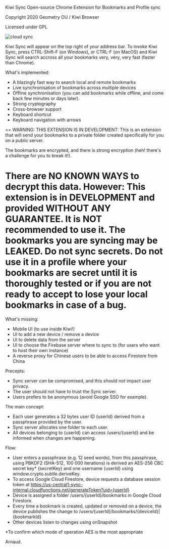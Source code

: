 Kiwi Sync
Open-source Chrome Extension for Bookmarks and Profile sync

Copyright 2020 Geometry OU / Kiwi Browser

Licensed under GPL

![cloud sync](https://cloud.google.com/images/firestore/sync-data-across-devices.png)

Kiwi Sync will appear on the top right of your address bar.
To invoke Kiwi Sync, press CTRL-Shift-F (on Windows), or CTRL-F (on MacOS) and Kiwi Sync will search accross all your bookmarks very, very, very fast (faster than Chrome).

What's implemented:
  - A blazingly fast way to search local and remote bookmarks
  - Live synchronisation of bookmarks across multiple devices
  - Offline synchronisation (you can add bookmarks while offline, and come back few minutes or days later).
  - Strong cryptography
  - Cross-browser support
  - Keyboard shortcut
  - Keyboard navigation with arrows

==
WARNING: THIS EXTENSION IS IN DEVELOPMENT:
  This is an extension that will send your bookmarks to a private folder created specifically for you on a public server.

  The bookmarks are encrypted, and there is strong encryption (heh! there's a challenge for you to break it!).

  There are NO KNOWN WAYS to decrypt this data. However:
  This extension is in DEVELOPMENT and provided WITHOUT ANY GUARANTEE. It is NOT recommended to use it.
  The bookmarks you are syncing may be LEAKED. Do not sync secrets.
  Do not use it in a profile where your bookmarks are secret until it is thoroughly tested
  or if you are not ready to accept to lose your local bookmarks in case of a bug.
==

What's missing:
  - Mobile UI (to use inside Kiwi!)
  - UI to add a new device / remove a device
  - UI to delete data from the server
  - UI to choose the Firebase server where to sync to (for users who want to host their own instance)
  - A reverse proxy for Chinese users to be able to access Firestore from China

Precepts:
  - Sync server *can* be compromised, and this should *not* impact user privacy.
  - The user should not have to trust the Sync server.
  - Users prefers to be anonymous (avoid Google SSO for example).

The main concept:
  - Each user generates a 32 bytes user ID {userId} derived from a passphrase provided by the user.
  - Sync server allocates one folder to each user.
  - All devices belonging to {userId} can access /users/{userId} and be informed when changes are happening.

Flow:
  - User enters a passphrase (e.g. 12 seed words), from this passphrase, using PBKDF2 (SHA-512, 100 000 iterations) is derived an AES-256 CBC secret key* {secretKey} and one username {userId} using window.crypto.subtle.deriveKey.
  - To access Google Cloud Firestore, device requests a database session token at https://us-central1-sync-internal.cloudfunctions.net/generateToken?uid={userId}
  - Device is assigned a folder /users/{userId}/bookmarks in Google Cloud Firestore.
  - Every time a bookmark is created, updated or removed on a device, the device publishes the change to /users/{userId}/bookmarks/{deviceId}|{bookmarkId}
  - Other devices listen to changes using onSnapshot


*To confirm which mode of operation AES is the most appropriate

Arnaud.
